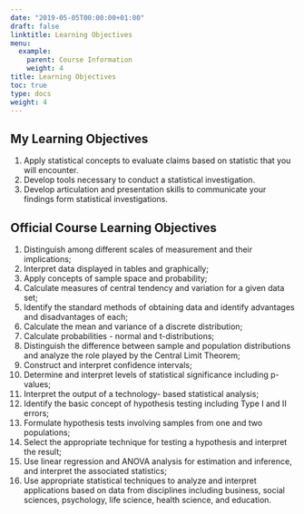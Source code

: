 ```yaml
---
date: "2019-05-05T00:00:00+01:00"
draft: false
linktitle: Learning Objectives
menu:
  example:
    parent: Course Information
    weight: 4
title: Learning Objectives
toc: true
type: docs
weight: 4
---
```


## My Learning Objectives
1. Apply statistical concepts to evaluate claims based on statistic that you will encounter.
2. Develop tools necessary to conduct a statistical investigation.
3. Develop articulation and presentation skills to communicate your findings form statistical investigations.

## Official Course Learning Objectives
1. Distinguish among different scales of measurement and their implications; 
2. Interpret data displayed in tables and graphically; 
3. Apply concepts of sample space and probability; 
4. Calculate measures of central tendency and variation for a given data set; 
5. Identify the standard methods of obtaining data and identify advantages and disadvantages of each; 
6. Calculate the mean and variance of a discrete distribution; 
7. Calculate probabilities - normal and t-distributions; 
8. Distinguish the difference between sample and population distributions and analyze the role played by the Central Limit Theorem; 
9. Construct and interpret confidence intervals;
10. Determine and interpret levels of statistical significance including p-values; 
11. Interpret the output of a technology- based statistical analysis; 
12. Identify the basic concept of hypothesis testing including Type I and II errors; 
13. Formulate hypothesis tests involving samples from one and two populations; 
14. Select the appropriate technique for testing a hypothesis and interpret the result; 
15. Use linear regression and ANOVA analysis for estimation and inference, and interpret the associated statistics;
16. Use appropriate statistical techniques to analyze and interpret applications based on data from disciplines including business, social sciences, psychology, life science, health science, and education. 